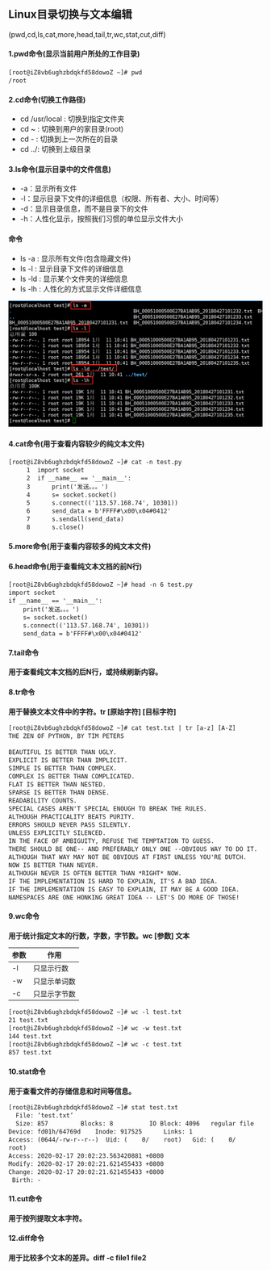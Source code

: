 ## Linux目录切换与文本编辑
(pwd,cd,ls,cat,more,head,tail,tr,wc,stat,cut,diff)

#### 1.pwd命令(显示当前用户所处的工作目录)

```
[root@iZ8vb6ughzbdqkfd58dowoZ ~]# pwd
/root
```
#### 2.cd命令(切换工作路径)

* cd /usr/local : 切换到指定文件夹
* cd ~ : 切换到用户的家目录(root)
* cd - : 切换到上一次所在的目录
* cd ../: 切换到上级目录

#### 3.ls命令(显示目录中的文件信息)
* -a：显示所有文件
* -l：显示目录下文件的详细信息（权限、所有者、大小、时间等）
* -d：显示目录信息，而不是目录下的文件
* -h：人性化显示，按照我们习惯的单位显示文件大小

#### 命令
* ls -a : 显示所有文件(包含隐藏文件)
* ls -l : 显示目录下文件的详细信息
* ls -ld : 显示某个文件夹的详细信息
* ls -lh : 人性化的方式显示文件详细信息

![](../pic/linux/linuxcmd_ls.png)


#### 4.cat命令(用于查看内容较少的纯文本文件)
```
[root@iZ8vb6ughzbdqkfd58dowoZ ~]# cat -n test.py
     1	import socket  
     2	if __name__ == '__main__':
     3	    print('发送。。。')
     4	    s= socket.socket()  
     5	    s.connect(('113.57.168.74', 10301))  
     6	    send_data = b'FFFF#\x00\x04#0412'
     7	    s.sendall(send_data)  
     8	    s.close()  

```
#### 5.more命令(用于查看内容较多的纯文本文件)

#### 6.head命令(用于查看纯文本文档的前N行)

```
[root@iZ8vb6ughzbdqkfd58dowoZ ~]# head -n 6 test.py
import socket  
if __name__ == '__main__':
    print('发送。。。')
    s= socket.socket()  
    s.connect(('113.57.168.74', 10301))  
    send_data = b'FFFF#\x00\x04#0412'
```
#### 7.tail命令
**用于查看纯文本文档的后N行，或持续刷新内容。**
#### 8.tr命令
**用于替换文本文件中的字符。tr [原始字符] [目标字符]**

```
[root@iZ8vb6ughzbdqkfd58dowoZ ~]# cat test.txt | tr [a-z] [A-Z]
THE ZEN OF PYTHON, BY TIM PETERS

BEAUTIFUL IS BETTER THAN UGLY.
EXPLICIT IS BETTER THAN IMPLICIT.
SIMPLE IS BETTER THAN COMPLEX.
COMPLEX IS BETTER THAN COMPLICATED.
FLAT IS BETTER THAN NESTED.
SPARSE IS BETTER THAN DENSE.
READABILITY COUNTS.
SPECIAL CASES AREN'T SPECIAL ENOUGH TO BREAK THE RULES.
ALTHOUGH PRACTICALITY BEATS PURITY.
ERRORS SHOULD NEVER PASS SILENTLY.
UNLESS EXPLICITLY SILENCED.
IN THE FACE OF AMBIGUITY, REFUSE THE TEMPTATION TO GUESS.
THERE SHOULD BE ONE-- AND PREFERABLY ONLY ONE --OBVIOUS WAY TO DO IT.
ALTHOUGH THAT WAY MAY NOT BE OBVIOUS AT FIRST UNLESS YOU'RE DUTCH.
NOW IS BETTER THAN NEVER.
ALTHOUGH NEVER IS OFTEN BETTER THAN *RIGHT* NOW.
IF THE IMPLEMENTATION IS HARD TO EXPLAIN, IT'S A BAD IDEA.
IF THE IMPLEMENTATION IS EASY TO EXPLAIN, IT MAY BE A GOOD IDEA.
NAMESPACES ARE ONE HONKING GREAT IDEA -- LET'S DO MORE OF THOSE!
```
#### 9.wc命令
**用于统计指定文本的行数，字数，字节数。wc [参数] 文本**

参数 | 作用
---|---
-l | 只显示行数
-w | 只显示单词数
-c | 只显示字节数

```
[root@iZ8vb6ughzbdqkfd58dowoZ ~]# wc -l test.txt
21 test.txt
[root@iZ8vb6ughzbdqkfd58dowoZ ~]# wc -w test.txt
144 test.txt
[root@iZ8vb6ughzbdqkfd58dowoZ ~]# wc -c test.txt
857 test.txt
```
#### 10.stat命令
**用于查看文件的存储信息和时间等信息。**

```
[root@iZ8vb6ughzbdqkfd58dowoZ ~]# stat test.txt
  File: ‘test.txt’
  Size: 857       	Blocks: 8          IO Block: 4096   regular file
Device: fd01h/64769d	Inode: 917525      Links: 1
Access: (0644/-rw-r--r--)  Uid: (    0/    root)   Gid: (    0/    root)
Access: 2020-02-17 20:02:23.563420881 +0800
Modify: 2020-02-17 20:02:21.621455433 +0800
Change: 2020-02-17 20:02:21.621455433 +0800
 Birth: -
```
#### 11.cut命令
**用于按列提取文本字符。**
#### 12.diff命令
**用于比较多个文本的差异。diff -c file1 file2**

